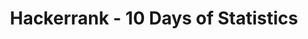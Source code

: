 ---
title: Hackerrank - 10 Days of Statistics
tags: [Data Science, Statistics, Python, HackerRank]
style: border
color: primary
description: Solutions of coding questions in Hackerrank challenge solved using python.
external_url: https://suryapusapati.github.io/10-Days-of-Statistics-by-Hackerrank/
---